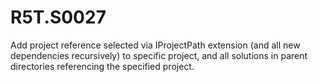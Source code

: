 # R5T.S0027
Add project reference selected via IProjectPath extension (and all new dependencies recursively) to specific project, and all solutions in parent directories referencing the specified project.
